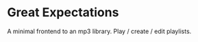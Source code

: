 Great Expectations
==================

A minimal frontend to an mp3 library. Play / create / edit playlists.
